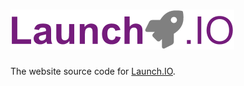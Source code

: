 # ![Launch.IO Logo](./images/logo-small.png)

The website source code for [Launch.IO](https://github.com/launch-io/launch.io).